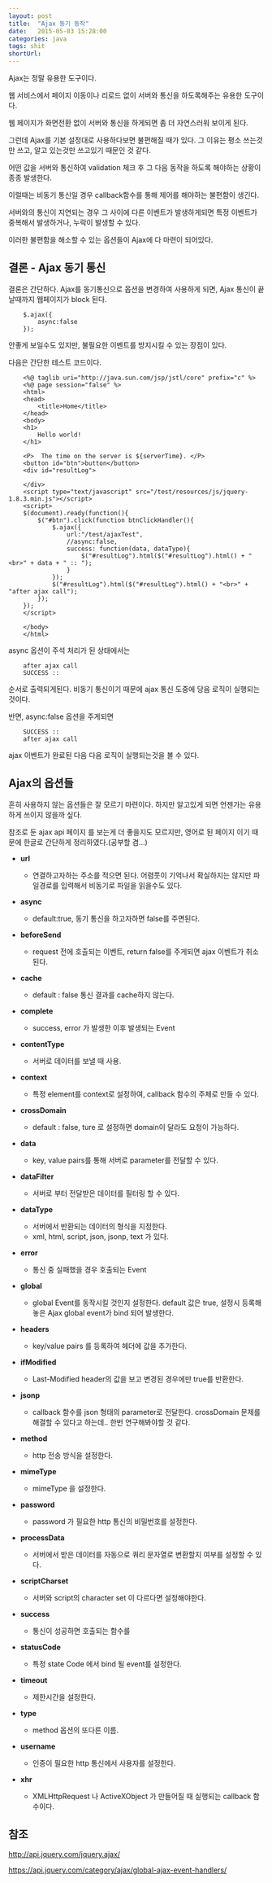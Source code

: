 ```yaml
---
layout: post
title:  "Ajax 동기 동작"
date:   2015-05-03 15:28:00
categories: java
tags: shit
shortUrl: 
---
```


Ajax는 정말 유용한 도구이다.

웹 서비스에서 페이지 이동이나 리로드 없이 서버와 통신을 하도록해주는 유용한 도구이다.

웹 페이지가 화면전환 없이 서버와 통신을 하게되면 좀 더 자연스러워 보이게 된다.

그런데 Ajax를 기본 설정대로 사용하다보면 불편해질 때가 있다. 그 이유는 평소 쓰는것만 쓰고, 알고 있는것만 쓰고있기 때문인 것 같다.

어떤 값을 서버와 통신하여 validation 체크 후 그 다음 동작을 하도록 해야하는 상황이 종종 발생한다.

이럴때는 비동기 통신일 경우 callback함수를 통해 제어를 해야하는 불편함이 생긴다.

서버와의 통신이 지연되는 경우 그 사이에 다른 이벤트가 발생하게되면 특정 이벤트가 중복해서 발생하거나, 누락이 발생할 수 있다.

이러한 불편함을 해소할 수 있는 옵션들이 Ajax에 다 마련이 되어있다.

결론 - Ajax 동기 통신
---------------- 

결론은 간단하다. Ajax를 동기통신으로 옵션을 변경하여 사용하게 되면, Ajax 통신이 끝날때까지 웹페이지가 block 된다.

		$.ajax({
			async:false
		});

안좋게 보일수도 있지만, 불필요한 이벤트를 방지시킬 수 있는 장점이 있다.

다음은 간단한 테스트 코드이다.


		<%@ taglib uri="http://java.sun.com/jsp/jstl/core" prefix="c" %>
		<%@ page session="false" %>
		<html>
		<head>
			<title>Home</title>
		</head>
		<body>
		<h1>
			Hello world!  
		</h1>

		<P>  The time on the server is ${serverTime}. </P>
		<button id="btn">button</button>
		<div id="resultLog">

		</div>
		<script type="text/javascript" src="/test/resources/js/jquery-1.8.3.min.js"></script>
		<script>
		$(document).ready(function(){
			$("#btn").click(function btnClickHandler(){
				$.ajax({
					url:"/test/ajaxTest",
					//async:false,
					success: function(data, dataType){
						$("#resultLog").html($("#resultLog").html() + "<br>" + data + " :: ");
					}
				});
				$("#resultLog").html($("#resultLog").html() + "<br>" +  "after ajax call");
			});
		});
		</script>

		</body>
		</html>

		

async 옵션이 주석 처리가 된 상태에서는 

		after ajax call
		SUCCESS ::

순서로 출력되게된다. 비동기 통신이기 때문에 ajax 통신 도중에 당음 로직이 실행되는것이다.

반면, async:false 옵션을 주게되면

		SUCCESS ::
		after ajax call
		
		
ajax 이벤트가 완료된 다음 다음 로직이 실행되는것을 볼 수 있다.

Ajax의 옵션들
---------------- 

흔히 사용하지 않는 옵션들은 잘 모르기 마련이다. 하지만 알고있게 되면 언젠가는 유용하게 쓰이지 않을까 싶다.

참조로 둔 ajax api 페이지 를 보는게 더 좋을지도 모르지만, 영어로 된 페이지 이기 때문에 한글로 간단하게 정리하였다.(공부할 겸...)

* __url__
	* 연결하고자하는 주소를 적으면 된다. 어렴풋이 기억나서 확실하지는 않지만 파일경로를 입력해서 비동기로 파일을 읽을수도 있다.

* __async__
	* default:true, 동기 통신을 하고자하면 false를 주면된다.

* __beforeSend__
	* request 전에 호출되는 이벤트, return false를 주게되면 ajax 이벤트가 취소된다.

* __cache__
	* default : false 통신 결과를 cache하지 않는다.

* __complete__
	* success, error 가 발생한 이후 발생되는 Event

* __contentType__
	* 서버로 데이터를 보낼 때 사용.

* __context__
	* 특정 element를 context로 설정하여, callback 함수의 주체로 만들 수 있다.

* __crossDomain__
	* default : false, ture 로 설정하면 domain이 달라도 요청이 가능하다.

* __data__
	* key, value pairs를 통해 서버로 parameter를 전달할 수 있다.

* __dataFilter__
	* 서버로 부터 전달받은 데이터를 필터링 할 수 있다.

* __dataType__ 
	* 서버에서 반환되는 데이터의 형식을 지정한다.
	* xml, html, script, json, jsonp, text 가 있다.

* __error__
	* 통신 중 실패했을 경우 호출되는 Event

* __global__
	* global Event를 동작시킬 것인지 설정한다. default 값은 true, 설정시 등록해놓은 Ajax global event가 bind 되어 발생한다.

* __headers__
	* key/value pairs 를 등록하여 헤더에 값을 추가한다.

* __ifModified__
	* Last-Modified header의 값을 보고 변경된 경우에만 true를 반환한다.

* __jsonp__
	* callback 함수를 json 형태의 parameter로 전달한다. crossDomain 문제를 해결할 수 있다고 하는데.. 한번 연구해봐야할 것 같다.

* __method__
	* http 전송 방식을 설정한다.

* __mimeType__
	* mimeType 을 설정한다.

* __password__
	* password 가 필요한 http 통신의 비밀번호를 설정한다.

* __processData__
	* 서버에서 받은 데이터를 자동으로 쿼리 문자열로 변환할지 여부를 설정할 수 있다.

* __scriptCharset__
	* 서버와 script의 character set 이 다르다면 설정해야한다.

* __success__
	* 통신이 성공하면 호출되는 함수를

* __statusCode__
	* 특정 state Code 에서 bind 될 event를 설정한다.

* __timeout__
	* 제한시간을 설정한다.

* __type__
	* method 옵션의 또다른 이름.

* __username__
	* 인증이 필요한 http 통신에서 사용자를 설정한다.

* __xhr__
	* XMLHttpRequest 나 ActiveXObject 가 만들어질 때 실행되는 callback 함수이다.




참조
---------------- 
<http://api.jquery.com/jquery.ajax/>

<https://api.jquery.com/category/ajax/global-ajax-event-handlers/>